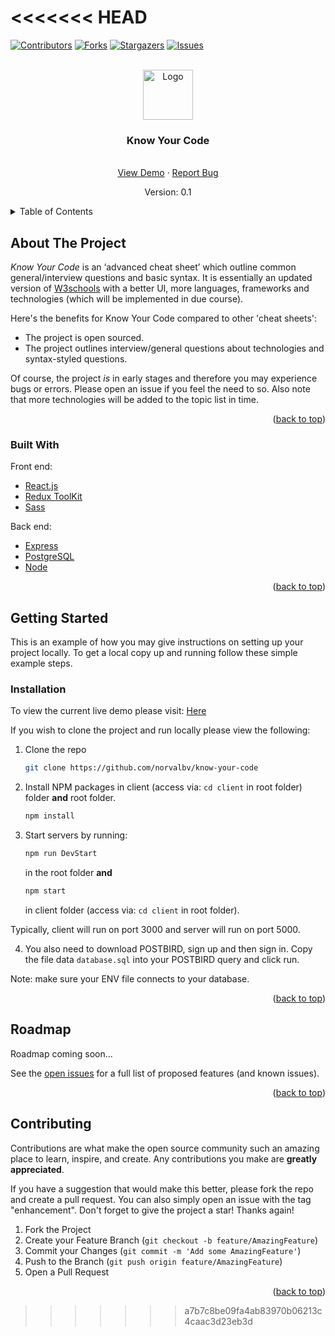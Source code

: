 <<<<<<< HEAD
=======
<div id="top"></div>

[![Contributors][contributors-shield]][contributors-url]
[![Forks][forks-shield]][forks-url]
[![Stargazers][stars-shield]][stars-url]
[![Issues][issues-shield]][issues-url]



<!-- PROJECT LOGO -->
<br />
<div align="center">
  <a href="https://github.com/othneildrew/Best-README-Template">
    <img src="images/logo.png" alt="Logo" width="80" height="80">
  </a>

  <h3 align="center">Know Your Code</h3>

  <p align="center">
    <br />
    <a href="know-your-code.herokuapp.com">View Demo</a>
    ·
    <a href="https://github.com/norvalbv/know-your-code/issues">Report Bug</a>
  </p>
  <p>Version: 0.1</p>
</div>


<!-- TABLE OF CONTENTS -->
<details>
  <summary>Table of Contents</summary>
  <ol>
    <li>
      <a href="#about-the-project">About The Project</a>
      <ul>
        <li><a href="#built-with">Built With</a></li>
      </ul>
    </li>
    <li>
      <a href="#getting-started">Getting Started</a>
      <ul>
        <li><a href="#installation">Installation</a></li>
      </ul>
    </li>
    <li><a href="#roadmap">Roadmap</a></li>
    <li><a href="#contributing">Contributing</a></li>
  </ol>
</details>



<!-- ABOUT THE PROJECT -->
## About The Project

*Know Your Code* is an ‘advanced cheat sheet’ which outline common general/interview questions and basic syntax. It is essentially an updated version of [W3schools](https://www.w3schools.com/) with a better UI, more languages, frameworks and technologies (which will be implemented in due course). 

Here's the benefits for Know Your Code compared to other 'cheat sheets':
* The project is open sourced.
* The project outlines interview/general questions about technologies and syntax-styled questions.

Of course, the project _is_ in early stages and therefore you may experience bugs or errors. Please open an issue if you feel the need to so. Also note that more technologies will be added to the topic list in time.

<p align="right">(<a href="#top">back to top</a>)</p>


### Built With

Front end:

* [React.js](https://reactjs.org/)
* [Redux ToolKit](https://redux-toolkit.js.org/)
* [Sass](https://sass-lang.com/)

Back end:

* [Express](https://expressjs.com/)
* [PostgreSQL](https://www.postgresql.org/)
* [Node](https://nodejs.org/en/)

<p align="right">(<a href="#top">back to top</a>)</p>



<!-- GETTING STARTED -->
## Getting Started

This is an example of how you may give instructions on setting up your project locally.
To get a local copy up and running follow these simple example steps.

<!-- ### Prerequisites

This is an example of how to list things you need to use the software and how to install them.
* npm
  ```sh
  npm install npm@latest -g
  ```
 -->
### Installation

To view the current live demo please visit: [Here](https://know-your-code.herokuapp.com/)

If you wish to clone the project and run locally please view the following:

1. Clone the repo
   ```sh
   git clone https://github.com/norvalbv/know-your-code
   ```
2. Install NPM packages in client (access via: `cd client` in root folder) folder **and** root folder.
   ```sh
   npm install
   ```
3. Start servers by running:
   ```js
   npm run DevStart
   ```
   in the root folder **and**
   ```js
   npm start
   ``` 
   in client folder (access via: `cd client` in root folder).
   
Typically, client will run on port 3000 and server will run on port 5000.

4. You also need to download POSTBIRD, sign up and then sign in. Copy the file data `database.sql` into your POSTBIRD query and click run.
 
 Note: make sure your ENV file connects to your database.

<p align="right">(<a href="#top">back to top</a>)</p>


<!-- ROADMAP -->
## Roadmap

Roadmap coming soon...


See the [open issues](https://github.com/norvabv/know-your-code/issues) for a full list of proposed features (and known issues).

<p align="right">(<a href="#top">back to top</a>)</p>



<!-- CONTRIBUTING -->
## Contributing

Contributions are what make the open source community such an amazing place to learn, inspire, and create. Any contributions you make are **greatly appreciated**.

If you have a suggestion that would make this better, please fork the repo and create a pull request. You can also simply open an issue with the tag "enhancement".
Don't forget to give the project a star! Thanks again!

1. Fork the Project
2. Create your Feature Branch (`git checkout -b feature/AmazingFeature`)
3. Commit your Changes (`git commit -m 'Add some AmazingFeature'`)
4. Push to the Branch (`git push origin feature/AmazingFeature`)
5. Open a Pull Request

<p align="right">(<a href="#top">back to top</a>)</p>

<!-- 
CONTACT
## Contact

Your Name - [@your_twitter](https://twitter.com/your_username) - email@example.com

Project Link: [https://github.com/your_username/repo_name](https://github.com/your_username/repo_name)

<p align="right">(<a href="#top">back to top</a>)</p>
 -->



<!-- MARKDOWN LINKS & IMAGES -->
<!-- https://www.markdownguide.org/basic-syntax/#reference-style-links -->
[contributors-shield]: https://img.shields.io/github/contributors/norvalbv/know-your-code.svg?style=for-the-badge
[contributors-url]: https://github.com/norvalbv/know-your-code/graphs/contributors
[forks-shield]: https://img.shields.io/github/forks/norvalbv/know-your-code.svg?style=for-the-badge
[forks-url]: https://github.com/norvalbv/know-your-code/network/members
[stars-shield]: https://img.shields.io/github/stars/norvalbv/know-your-code.svg?style=for-the-badge
[stars-url]: https://github.com/norvalbv/know-your-code/stargazers
[issues-shield]: https://img.shields.io/github/issues/norvalbv/know-your-code.svg?style=for-the-badge
[issues-url]: https://github.com/norvalbv/know-your-code/issues
<!-- [product-screenshot]: images/screenshot.png -->
>>>>>>> a7b7c8be09fa4ab83970b06213c4caac3d23eb3d
